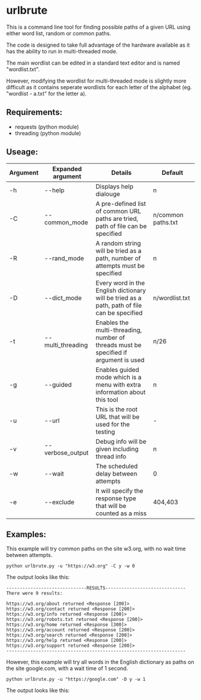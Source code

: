 # urlbrute
This is a command line tool for finding possible paths of a given URL using either word list, random or common paths.

The code is designed to take full advantage of the hardware available as it has the ability to run in multi-threaded mode.

The main wordlist can be edited in a standard text editor and is named "wordlist.txt".

However, modifying the wordlist for multi-threaded mode is slightly more difficult as it contains seperate wordlists for each letter of the alphabet (eg. "wordlist - a.txt" for the letter a).

## Requirements:
- requests (python module)
- threading (python module)

## Useage:

| Argument | Expanded argument | Details | Default |
| -------- | ----------------- | ------- | ------- |
| -h | --help | Displays help dialouge | n |
| -C | --common_mode | A pre-defined list of common URL paths are tried, path of file can be specified | n/common paths.txt |
| -R | --rand_mode | A random string will be tried as a path, number of attempts must be specified | n |
| -D | --dict_mode | Every word in the English dictionary will be tried as a path, path of file can be specified | n/wordlist.txt |
| -t | --multi_threading | Enables the multi-threading, number of threads must be specified if argument is used | n/26
| -g | --guided | Enables guided mode which is a menu with extra information about this tool | n |
| -u | --url | This is the root URL that will be used for the testing | - |
| -v | --verbose_output | Debug info will be given including thread info | n |
| -w | --wait | The scheduled delay between attempts | 0 |
| -e | --exclude | It will specify the response type that will be counted as a miss | 404,403 |

## Examples:
This example will try common paths on the site w3.org, with no wait time between attempts.
```
python urlbrute.py -u "https://w3.org" -C y -w 0
```
The output looks like this:
```
------------------------------RESULTS------------------------------
There were 9 results:

https://w3.org/about returned <Response [200]>
https://w3.org/contact returned <Response [200]>
https://w3.org/info returned <Response [200]>
https://w3.org/robots.txt returned <Response [200]>
https://w3.org/home returned <Response [300]>
https://w3.org/account returned <Response [200]>
https://w3.org/search returned <Response [200]>
https://w3.org/help returned <Response [200]>
https://w3.org/support returned <Response [200]>
-------------------------------------------------------------------
```
However, this example will try all words in the English dictionary as paths on the site google.com, with a wait time of 1 second.
```
python urlbrute.py -u "https://google.com" -D y -w 1
```
The output looks like this:
